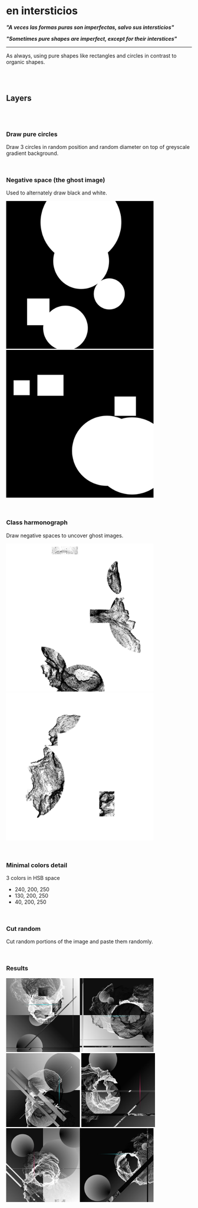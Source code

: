 # en intersticios

***"A veces las formas puras son imperfectas, salvo sus intersticios"***

***"Sometimes pure shapes are imperfect, except for their interstices"***

---

As always, using pure shapes like rectangles and circles in contrast to organic shapes.

<br>
<br>

## **Layers**

<br>
<br>

### **Draw pure circles**

Draw 3 circles in random position and random diameter on top of greyscale gradient background.

<br>

### **Negative space (the ghost image)**


Used to alternately draw black and white.

<img src="https://github.com/andrusenn/intersticios/blob/master/images/n0.jpg?raw=true" width="400"> <img src="https://github.com/andrusenn/intersticios/blob/master/images/n1.jpg?raw=true" width="400">

<br>

### **Class harmonograph**


Draw negative spaces to uncover ghost images.

<img src="https://github.com/andrusenn/intersticios/blob/master/images/h1.jpg?raw=true" width="400"> <img src="https://github.com/andrusenn/intersticios/blob/master/images/h2.jpg?raw=true" width="400">

<br>

### **Minimal colors detail**

3 colors in HSB space
- 240, 200, 250
- 130, 200, 250
- 40, 200, 250

<br>

### **Cut random**

Cut random portions of the image and paste them randomly.

<br>

### **Results**

<img src="https://github.com/andrusenn/intersticios/blob/master/images/00.jpg?raw=true" width="200"><img src="https://github.com/andrusenn/intersticios/blob/master/images/01.jpg?raw=true" width="200"><img src="https://github.com/andrusenn/intersticios/blob/master/images/02.jpg?raw=true" width="200">
<img src="https://github.com/andrusenn/intersticios/blob/master/images/03.jpg?raw=true" width="200"><img src="https://github.com/andrusenn/intersticios/blob/master/images/04.jpg?raw=true" width="200"><img src="https://github.com/andrusenn/intersticios/blob/master/images/05.jpg?raw=true" width="200">
